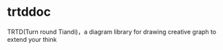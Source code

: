# trtddoc
TRTD(Turn round Tiandi)，a  diagram library for drawing creative graph to extend your think
